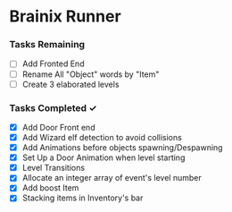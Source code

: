 # Brainix Runner


### Tasks Remaining
- [ ] Add Fronted End
- [ ] Rename All "Object" words by "Item"
- [ ] Create 3 elaborated levels

### Tasks Completed  ✓
- [X] Add Door Front end
- [X] Add Wizard elf detection to avoid collisions
- [X] Add Animations before objects spawning/Despawning
- [x] Set Up a Door Animation when level starting
- [x] Level Transitions
- [X] Allocate an integer array of  event's level number
- [X] Add boost Item
- [X] Stacking items in Inventory's bar
